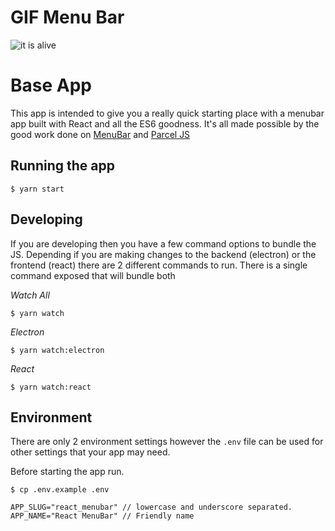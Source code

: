 # GIF Menu Bar

![it is alive](https://user-images.githubusercontent.com/6516758/37407779-df34c2ca-2770-11e8-9ec3-363b08eec70e.gif)

# Base App

This app is intended to give you a really quick starting place with a menubar app built with React and all the ES6 goodness. It's all made possible by the good work done on [MenuBar](https://github.com/maxogden/menubar) and [Parcel JS](https://parceljs.org/)

## Running the app

```shell
$ yarn start
```

## Developing

If you are developing then you have a few command options to bundle the JS. Depending if you are making changes to the backend (electron) or the frontend (react) there are 2 different commands to run. There is a single command exposed that will bundle both

_Watch All_
```shell
$ yarn watch
```

_Electron_
```shell
$ yarn watch:electron
```

_React_
```shell
$ yarn watch:react
```

## Environment

There are only 2 environment settings however the `.env` file can be used for other settings that your app may need. 

Before starting the app run.
```
$ cp .env.example .env
```

```
APP_SLUG="react_menubar" // lowercase and underscore separated.
APP_NAME="React MenuBar" // Friendly name
```
